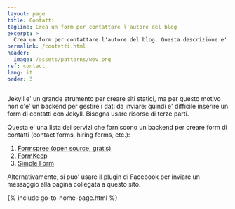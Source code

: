 ```yaml
---
layout: page
title: Contatti
tagline: Crea un form per contattare l'autore del blog
excerpt: >
  Crea un form per contattare l'autore del blog. Questa descrizione e' SEO!
permalink: /contatti.html
header:
  image: /assets/patterns/wov.png
ref: contact
lang: it
order: 3
---
```


Jekyll e' un grande strumento per creare siti statici, ma per questo motivo non c'e' un backend per gestire i dati da inviare: quindi e' difficile inserire un form di contatti con Jekyll. Bisogna usare risorse di terze parti.

Questa e' una lista dei servizi che forniscono un backend per creare form di contatti (contact forms, hiring forms, etc.):
1. [Formspree (open source, gratis)](https://formspree.io/)
2. [FormKeep](https://formkeep.com/guides/contact-form-jekyll)
3. [Simple Form](https://getsimpleform.com/)

Alternativamente, si puo' usare il plugin di Facebook per inviare un messaggio alla pagina collegata a questo sito.

{% include go-to-home-page.html %}
